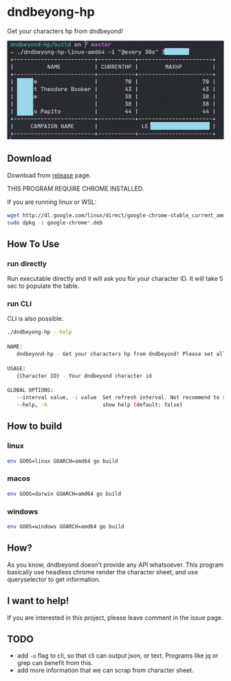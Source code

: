 # dndbeyong-hp

Get your characters hp from dndbeyond!

![screenshot](screenshot.png)

## Download

Download from [release](https://github.com/borgmon/dndbeyong-hp/releases) page.

THIS PROGRAM REQUIRE CHROME INSTALLED.

If you are running linux or WSL:

```bash
wget http://dl.google.com/linux/direct/google-chrome-stable_current_amd64.deb
sudo dpkg -i google-chrome*.deb
```

## How To Use

### run directly

Run executable directly and it will ask you for your character ID. It will take 5 sec to populate the table.

### run CLI

CLI is also possible.

```bash
./dndbeyong-hp --help

NAME:
   dndbeyond-hp - Get your characters hp from dndbeyond! Please set all characters to public.

USAGE:
   {Character ID} - Your dndbeyond character id

GLOBAL OPTIONS:
   --interval value, -i value  Set refresh interval. Not recommend to set lower as dndbeyond has DDOS protection. Example: https://godoc.org/github.com/robfig/cron (default: "@every 1m")
   --help, -h                  show help (default: false)
```

## How to build

### linux

```bash
env GOOS=linux GOARCH=amd64 go build
```

### macos

```bash
env GOOS=darwin GOARCH=amd64 go build
```

### windows

```bash
env GOOS=windows GOARCH=amd64 go build
```

## How?

As you know, dndbeyond doesn't provide any API whatsoever. This program basically use headless chrome render the character sheet, and use queryselector to get information.

## I want to help!

If you are interested in this project, please leave comment in the issue page.

## TODO

- add `-o` flag to cli, so that cli can output json, or text. Programs like jq or grep can benefit from this.
- add more information that we can scrap from character sheet.
